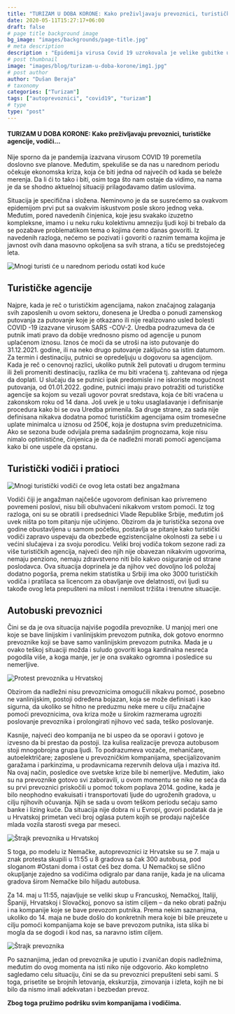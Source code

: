 ```yaml
---
title: "TURIZAM U DOBA KORONE: Kako preživljavaju prevoznici, turističke agencije, vodiči…"
date: 2020-05-11T15:27:17+06:00
draft: false
# page title background image
bg_image: "images/backgrounds/page-title.jpg"
# meta description
description : "Epidemija virusa Covid 19 uzrokovala je velike gubitke u sektoru saobraćaja i turizma, kako posle epidemije korona virusa?"
# post thumbnail
image: "images/blog/turizam-u-doba-korone/img1.jpg"
# post author
author: "Dušan Beraja"
# taxonomy
categories: ["Turizam"]
tags: ["autoprevoznici", "covid19", "turizam"]
# type
type: "post"
---
```


#### TURIZAM U DOBA KORONE: Kako preživljavaju prevoznici, turističke agencije, vodiči…

Nije sporno da je pandemija izazvana virusom COVID 19 poremetila doslovno sve planove. Međutim, spekuliše se da nas u narednom periodu očekuje ekonomska kriza, koja će biti jedna od najvećih od kada se beleže merenja. Da li ći to tako i biti, osim toga što nam ostaje da vidimo, na nama je da se shodno aktuelnoj situaciji prilagođavamo datim uslovima.

Situacija je specifična i složena. Neminovno je da se susrećemo sa ovakvom epidemijom prvi put sa ovakvim iskustvom posle skoro jednog veka. Međutim, pored navedenih činjenica, koje jesu svakako izuzetno kompleksne, imamo i u neku ruku kolektivnu amneziju ljudi koji bi trebalo da se pozabave problematikom tema o kojima ćemo danas govoriti. Iz navedenih razloga, nećemo se pozivati i govoriti o raznim temama kojima je javnost ovih dana masovno opkoljena sa svih strana, a tiču se predstojećeg leta.  

![Mnogi turisti će u narednom periodu ostati kod kuće](/images/blog/turizam-u-doba-korone/img2.jpg "Mnogi turisti će u narednom periodu ostati kod kuće")

## Turističke agencije

Najpre, kada je reč o turističkim agencijama, nakon značajnog zalaganja svih zaposlenih u ovom sektoru, donesena je Uredba o ponudi zamenskog putovanja za putovanje koje je otkazano ili nije realizovano usled bolesti COVID -19 izazvane virusom SARS -COV-2. Uredba podrazumeva da će putnik imati pravo da dobije vrednosno pismo od agencije u punom uplaćenom iznosu. Iznos će moći da se utroši na isto putovanje do 31.12.2021. godine, ili na neko drugo putovanje zaključno sa istim datumom. Za termin i destinaciju, putnici se opredeljuju u dogovoru sa agencijom. Kada je reč o cenovnoj razlici, ukoliko putnik želi putovati u drugom terminu ili želi promeniti destinaciju, razlika će mu biti vraćena tj. zahtevana od njega da doplati. U slučaju da se putnici ipak predomisle i ne iskoriste mogućnost putovanja, od 01.01.2022. godine, putnici imaju pravo potražiti od turističke agencije sa kojom su vezali ugovor povrat sredstava, koja će biti vraćena u zakonskom roku od 14 dana. Još uvek je u toku usaglašavanje i definisanje procedura kako bi se ova Uredba primenila. Sa druge strane, za sada nije definisana nikakva dodatna pomoć turističkim agencijama osim tromesečne uplate minimalca u iznosu od 250€, koja je dostupna svim preduzetnicima. Ako se sezona bude odvijala prema sadašnjim prognozama, koje nisu nimalo optimistične, činjenica je da će nadležni morati pomoći agencijama kako bi one uspele da opstanu.

## Turistički vodiči i pratioci

![Mnogi turistički vodiči će ovog leta ostati bez angažmana](/images/blog/turizam-u-doba-korone/img3.jpg "Mnogi turistički vodiči će ovog leta ostati bez angažmana")

Vodiči čiji je angažman najčešće ugovorom definisan kao privremeno povremeni poslovi, nisu bili obuhvaćeni nikakvom vrstom pomoći. Iz tog razloga, oni su se obratili i predsednici Vlade Republike Srbije, međutim još uvek ništa po tom pitanju nije učinjeno.  Obzirom da je turistička sezona ove godine obustavljena u samom početku, postavlja se pitanje kako turistički vodiči zapravo uspevaju da obezbede egzistencijalne okolnosti za sebe i u većini slučajeva i za svoju porodicu. Veliki broj vodiča tokom sezone radi za više turističkih agencija, najveći deo njih nije obavezan nikakvim ugovorima, nemaju penziono, nemaju zdravstveno niti bilo kakvo osiguranje od strane poslodavca. Ova situacija doprinela je da njihov već dovoljno loš položaj dodatno pogorša, prema nekim statistika u Srbiji ima oko 3000 turističkih vodiča i pratilaca sa licencom za obavljanje ove delatnosti, ovi ljudi su takođe ovog leta prepušteni na milost i nemilost tržišta i trenutne situacije.

## Autobuski prevoznici

Čini se da je ova situacija najviše pogodila prevoznike. U manjoj meri one koje se bave linijskim i vanlinijskim prevozom putnika, dok gotovo enormno prevoznike koji se bave samo vanlinijskim prevozom putnika. Mada je u ovako teškoj situaciji možda i suludo govoriti koga kardinalna nesreća pogodila više, a koga manje, jer je ona svakako ogromna i posledice su nemerljive.

![Protest prevoznika u Hrvatskoj](/images/blog/turizam-u-doba-korone/img4.jpg "Protest prevoznika u Hrvatskoj")

Obzirom da nadležni nisu prevoznicima omogućili nikakvu pomoć, posebno ne vanlinijskim, postoji određena bojazan, koja se može definisati i kao sigurna, da ukoliko se hitno ne preduzmu neke mere u cilju značajne pomoći prevoznicima, ova kriza može u širokim razmerama ugroziti poslovanje prevoznika i prolongirati njihovo već sada, teško poslovanje.

Kasnije, najveći deo kompanija ne bi uspeo da se oporavi i gotovo je izvesno da bi prestao da postoji.  Iza kulisa realizacije prevoza autobusom stoji mnogobrojna grupa ljudi. To podrazumeva vozače, mehaničare, autoelektričare; zaposlene u prevozničkim kompanijama, specijalizovanim garažama i parkinzima, u prodavnicama rezervnih delova ulja i maziva itd. Na ovaj način, posledice ove svetske krize bile bi nemerljive. Međutim, iako su na prevoznike gotovo svi zaboravili, u ovom momentu se niko ne seća da su prvi prevoznici priskočili u pomoć tokom poplava 2014. godine, kada je bilo neophodno evakuisati i transportovati ljude do ugroženih gradova, u cilju njihovih očuvanja. Njih se sada u ovom teškom periodu sećaju samo banke i lizing kuće.  Da situacija nije dobra ni u Evropi, govori podatak da je u Hrvatskoj primetan veći broj oglasa putem kojih se prodaju najčešće mlada vozila starosti svega par meseci. 

![Štrajk prevoznika u Hrvatskoj](/images/blog/turizam-u-doba-korone/img5.jpg "Štrajk prevoznika u Hrvatskoj")

S toga, po modelu iz Nemačke, autoprevoznici iz Hrvatske su se 7. maja u znak protesta skupili u 11:55 u 8 gradova sa čak 300 autobusa, pod sloganom #Ostani doma i ostat ćeš bez doma. U Nemačkoj se slično okupljanje zajedno sa vodičima odigralo par dana ranije, kada je na ulicama gradova širom Nemačke bilo hiljadu autobusa.

Za 14. maj u 11:55, najavljuje se veliki skup u Francuskoj, Nemačkoj, Italiji, Španiji, Hrvatskoj i Slovačkoj, ponovo sa istim ciljem – da neko obrati pažnju i na kompanije koje se bave prevozom putnika. Prema nekim saznanjima, ukoliko do 14. maja ne bude došlo do konkretnih mera koje bi bile preuzete u cilju pomoći kompanijama koje se bave prevozom putnika, ista slika bi mogla da se dogodi i kod nas, sa naravno istim ciljem. 

![Štrajk prevoznika](/images/blog/turizam-u-doba-korone/img6.jpg "Štrajk prevoznika")

Po saznanjima, jedan od prevoznika je uputio i zvaničan dopis nadležnima, međutim do ovog momenta na isti niko nije odgovorio.  Ako kompletno sagledamo celu situaciju, čini se da su prevoznici prepušteni sebi sami. S toga, prisetite se brojnih letovanja, ekskurzija, zimovanja i izleta, kojih ne bi bilo da nismo imali adekvatan i bezbedan prevoz.

**Zbog toga pružimo podršku svim kompanijama i vodičima.**